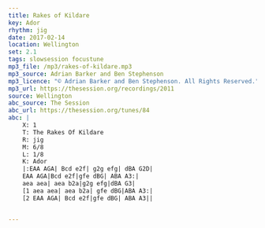 ```yaml
---
title: Rakes of Kildare
key: Ador
rhythm: jig
date: 2017-02-14
location: Wellington
set: 2.1
tags: slowsession focustune
mp3_file: /mp3/rakes-of-kildare.mp3
mp3_source: Adrian Barker and Ben Stephenson
mp3_licence: "© Adrian Barker and Ben Stephenson. All Rights Reserved."
mp3_url: https://thesession.org/recordings/2011
source: Wellington
abc_source: The Session
abc_url: https://thesession.org/tunes/84
abc: |
    X: 1
    T: The Rakes Of Kildare
    R: jig
    M: 6/8
    L: 1/8
    K: Ador
    |:EAA AGA| Bcd e2f| g2g efg| dBA G2D|
    EAA AGA|Bcd e2f|gfe dBG| ABA A3:|
    aea aea| aea b2a|g2g efg|dBA G3|
    [1 aea aea| aea b2a| gfe dBG|ABA A3:|
    [2 EAA AGA| Bcd e2f|gfe dBG| ABA A3||


---
```

